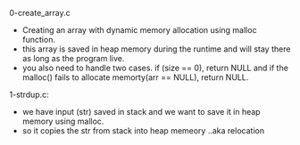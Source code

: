 0-create_array.c

- Creating an array with dynamic memory allocation using malloc function.
- this array is saved in heap memory during the runtime and will stay there as long as the program live.
- you also need to handle two cases. if (size == 0), return NULL and if the malloc() fails to allocate memorty(arr == NULL), return NULL.

1-strdup.c:
- we have input (str) saved in stack and we want to save it in heap memory using malloc.
- so it copies the str from stack into heap memeory ..aka relocation
